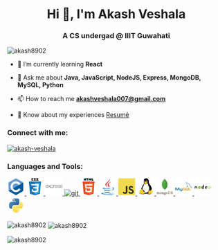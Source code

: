 <h1 align="center">Hi 👋, I'm Akash Veshala</h1>
<h3 align="center">A CS undergad @ IIIT Guwahati</h3>

<!--<img align="right" alt="Coding" width="400" src="https://media1.giphy.com/media/qgQUggAC3Pfv687qPC/giphy.gif?cid=ecf05e47pdlj085q6gh577z7jp862nw3obh9nrihy928w0kj&ep=v1_gifs_search&rid=giphy.gif&ct=g">-->

<p align="left"> <img src="https://komarev.com/ghpvc/?username=akash8902&label=Profile%20views&color=0e75b6&style=flat" alt="akash8902" /> </p>

- 🌱 I’m currently learning **React**

- 💬 Ask me about **Java, JavaScript, NodeJS, Express, MongoDB, MySQL, Python**

- 📫 How to reach me **akashveshala007@gmail.com**

- 📄 Know about my experiences [Resumé](https://drive.google.com/file/d/1nxTubranu1eJXGM1B9Z3V9zOHYR0ABuJ/view?usp=drive_link)

<h3 align="left">Connect with me:</h3>
<p align="left">
<a href="https://linkedin.com/in/akash-veshala" target="blank"><img align="center" src="https://raw.githubusercontent.com/rahuldkjain/github-profile-readme-generator/master/src/images/icons/Social/linked-in-alt.svg" alt="akash-veshala" height="30" width="40" /></a>
<!--<a href="https://www.leetcode.com/akash_veshala_007" target="blank"><img align="center" src="https://raw.githubusercontent.com/rahuldkjain/github-profile-readme-generator/master/src/images/icons/Social/leet-code.svg" alt="akash_veshala_007" height="30" width="40" /></a>
<a href="https://auth.geeksforgeeks.org/user/akash892/profile" target="blank"><img align="center" src="https://raw.githubusercontent.com/rahuldkjain/github-profile-readme-generator/master/src/images/icons/Social/geeks-for-geeks.svg" alt="akash892/profile" height="30" width="40" /></a>
</p>-->

<h3 align="left">Languages and Tools:</h3>
<p align="left"> <a href="https://www.cprogramming.com/" target="_blank" rel="noreferrer"> <img src="https://raw.githubusercontent.com/devicons/devicon/master/icons/c/c-original.svg" alt="c" width="40" height="40"/> </a> <a href="https://www.w3schools.com/css/" target="_blank" rel="noreferrer"> <img src="https://raw.githubusercontent.com/devicons/devicon/master/icons/css3/css3-original-wordmark.svg" alt="css3" width="40" height="40"/> </a> <a href="https://expressjs.com" target="_blank" rel="noreferrer"> <img src="https://raw.githubusercontent.com/devicons/devicon/master/icons/express/express-original-wordmark.svg" alt="express" width="40" height="40"/> </a> <a href="https://git-scm.com/" target="_blank" rel="noreferrer"> <img src="https://www.vectorlogo.zone/logos/git-scm/git-scm-icon.svg" alt="git" width="40" height="40"/> </a> <a href="https://www.w3.org/html/" target="_blank" rel="noreferrer"> <img src="https://raw.githubusercontent.com/devicons/devicon/master/icons/html5/html5-original-wordmark.svg" alt="html5" width="40" height="40"/> </a> <a href="https://www.java.com" target="_blank" rel="noreferrer"> <img src="https://raw.githubusercontent.com/devicons/devicon/master/icons/java/java-original.svg" alt="java" width="40" height="40"/> </a> <a href="https://developer.mozilla.org/en-US/docs/Web/JavaScript" target="_blank" rel="noreferrer"> <img src="https://raw.githubusercontent.com/devicons/devicon/master/icons/javascript/javascript-original.svg" alt="javascript" width="40" height="40"/> </a> <a href="https://www.linux.org/" target="_blank" rel="noreferrer"> <img src="https://raw.githubusercontent.com/devicons/devicon/master/icons/linux/linux-original.svg" alt="linux" width="40" height="40"/> </a> <a href="https://www.mongodb.com/" target="_blank" rel="noreferrer"> <img src="https://raw.githubusercontent.com/devicons/devicon/master/icons/mongodb/mongodb-original-wordmark.svg" alt="mongodb" width="40" height="40"/> </a> <a href="https://www.mysql.com/" target="_blank" rel="noreferrer"> <img src="https://raw.githubusercontent.com/devicons/devicon/master/icons/mysql/mysql-original-wordmark.svg" alt="mysql" width="40" height="40"/> </a> <a href="https://nodejs.org" target="_blank" rel="noreferrer"> <img src="https://raw.githubusercontent.com/devicons/devicon/master/icons/nodejs/nodejs-original-wordmark.svg" alt="nodejs" width="40" height="40"/> </a> <a href="https://www.python.org" target="_blank" rel="noreferrer"> <img src="https://raw.githubusercontent.com/devicons/devicon/master/icons/python/python-original.svg" alt="python" width="40" height="40"/> </a> </p>

<p><img align="left" src="https://github-readme-stats.vercel.app/api/top-langs?username=akash8902&show_icons=true&locale=en&layout=compact" alt="akash8902" /></p>

<p>&nbsp;<img align="center" src="https://github-readme-stats.vercel.app/api?username=akash8902&show_icons=true&locale=en" alt="akash8902" /></p>

<p><img align="center" src="https://github-readme-streak-stats.herokuapp.com/?user=akash8902&" alt="akash8902" /></p>
